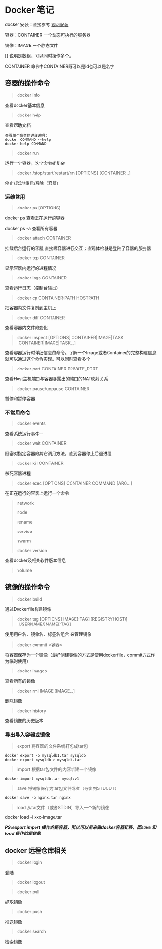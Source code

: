 # Docker 笔记

docker 安装：直接参考 [官网安装](https://www.docker.com/products/docker)

容器：CONTAINER 一个动态可执行的服务器
 
镜像：IMAGE 一个静态文件

[] 说明是数组，可以同时操作多个。

CONTAINER 命令中CONTAINER既可以是id也可以是名字

## 容器的操作命令

>docker info

查看docker基本信息

>docker help

查看帮助文档

	查看单个命令的详细说明：  
	docker COMMAND --help
	docker help COMMAND 

	
>docker run 

运行一个容器，这个命令好复杂


>docker /stop/start/restart/rm  [OPTIONS] [CONTAINER...]

 停止/启动/重启/移除（容器）

### 运维常用

>docker ps  [OPTIONS]

docker ps 查看正在运行的容器

docker ps -a 查看所有容器

>docker attach CONTAINER

挂载后台运行的容器,直接跟容器进行交互；直观体检就是登陆了容器的服务器

>docker top CONTAINER

显示容器内运行的进程情况

>docker logs CONTAINER

查看运行日志（控制台输出）

>docker cp CONTAINER:PATH HOSTPATH

把容器内文件复制到主机上

>docker diff CONTAINER

查看容器内文件的变化

>docker inspect [OPTIONS] CONTAINER|IMAGE|TASK [CONTAINER|IMAGE|TASK...]

查看容器运行时详细信息的命令。了解一个Image或者Container的完整构建信息就可以通过这个命令实现。可以同时查看多个

> docker port CONTAINER PRIVATE_PORT

查看Host主机端口与容器暴露出的端口的NAT映射关系

> docker pause/unpause CONTAINER

暂停和暂停容器

### 不常用命令

>docker events 

查看系统运行事件--

>docker wait CONTAINER

阻塞对指定容器的其它调用方法，直到容器停止后退进程

>docker kill CONTAINER

杀死容器进程

>docker exec  [OPTIONS] CONTAINER COMMAND [ARG...]

在正在运行的容器上运行一个命令

>network 
>
>node 
>
>rename 
>
>service 
>
>swarm 
>
>docker version 

查看docker及相关软件版本信息

>volume



## 镜像的操作命令

> docker build


通过Dockerfile构建镜像

> docker tag [OPTIONS] IMAGE[:TAG] [REGISTRYHOST/][USERNAME/]NAME[:TAG]

使用用户名、镜像名、标签名组合 来管理镜像


>docker commit  <容器>  <imageName>  

将容器保存为一个镜像（最好创建镜像的方式是使用dockerfile，commit方式作为临时使用）

>docker images 

查看所有的镜像

>docker rmi IMAGE [IMAGE...]

删除镜像

>docker history <imageName>

查看镜像的历史版本

### 导出导入容器或镜像


>export  将容器的文件系统打包成tar包

	docker export -o mysqldb1.tar mysqldb
	docker export mysqldb > mysqldb.tar

>import 根据tar包文件的内容新建一个镜像
	
	docker import mysqldb.tar mysql:v1

>save 将镜像保存为tar包文件或者（导出到STDOUT）
	
	docker save -o nginx.tar nginx
	
>load 从tar文件（或者STDIN）导入一个新的镜像

   docker load -i xxx-image.tar 
   
 ***PS:export import 操作的是容器，所以可以用来做docker容器迁移，而save 和 load 操作的是镜像***
 
 

## docker 远程仓库相关

>docker login 

登陆

>docker logout 


>docker pull  <imageName>

抓取镜像

>docker push  <imageName>

推送镜像

>docker search <imageName>

检索镜像